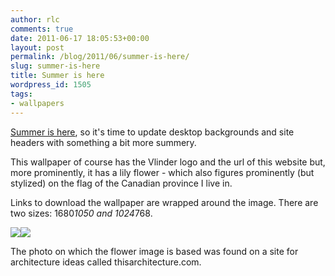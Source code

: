 ```yaml
---
author: rlc
comments: true
date: 2011-06-17 18:05:53+00:00
layout: post
permalink: /blog/2011/06/summer-is-here/
slug: summer-is-here
title: Summer is here
wordpress_id: 1505
tags:
- wallpapers
---
```


[Summer is here](http://en.wikipedia.org/wiki/Summer#Timing), so it's time to update desktop backgrounds and site headers with something a bit more summery.

This wallpaper of course has the Vlinder logo and the url of this website but, more prominently, it has a lily flower - which also figures prominently (but stylized) on the flag of the Canadian province I live in.
<!--more-->
Links to download the wallpaper are wrapped around the image. There are two sizes: 1680*1050 and 1024*768.

[![](http://rlc.vlinder.ca/wp-content/uploads/2011/06/summer-wallpaper.png)](http://rlc.vlinder.ca/wp-content/uploads/2011/06/summer-wallpaper.png)[![](http://rlc.vlinder.ca/wp-content/uploads/2011/06/summer-wallpaper-small.png)](http://rlc.vlinder.ca/wp-content/uploads/2011/06/summer-wallpaper-small.png)

The photo on which the flower image is based was found on a site for architecture ideas called thisarchitecture.com.
